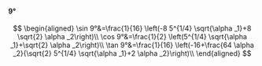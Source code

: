#### 9°

$$
\begin{aligned}
\sin 9°&=\frac{1}{16} \left(-8 5^{1/4} \sqrt{\alpha _1}+8 \sqrt{2} \alpha _2\right)\\
\cos 9°&=\frac{1}{2} \left(5^{1/4} \sqrt{\alpha _1}+\sqrt{2} \alpha _2\right)\\
\tan 9°&=\frac{1}{16} \left(-16+\frac{64 \alpha _2}{\sqrt{2} 5^{1/4} \sqrt{\alpha _1}+2 \alpha _2}\right)\\
\end{aligned}
$$

